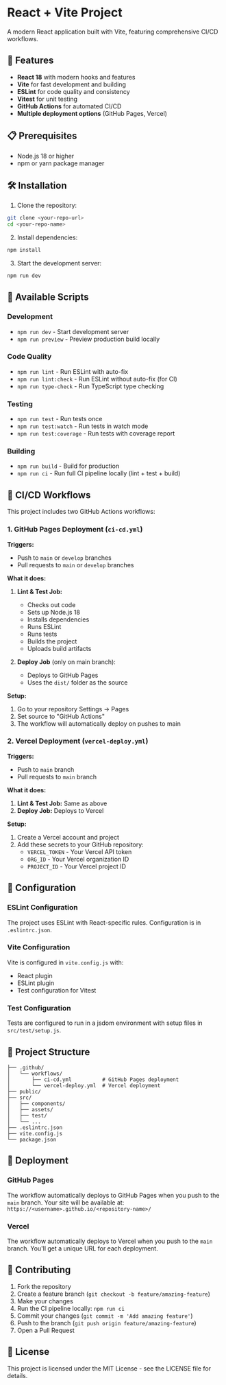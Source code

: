 # React + Vite Project

A modern React application built with Vite, featuring comprehensive CI/CD workflows.

## 🚀 Features

- **React 18** with modern hooks and features
- **Vite** for fast development and building
- **ESLint** for code quality and consistency
- **Vitest** for unit testing
- **GitHub Actions** for automated CI/CD
- **Multiple deployment options** (GitHub Pages, Vercel)

## 📋 Prerequisites

- Node.js 18 or higher
- npm or yarn package manager

## 🛠️ Installation

1. Clone the repository:
```bash
git clone <your-repo-url>
cd <your-repo-name>
```

2. Install dependencies:
```bash
npm install
```

3. Start the development server:
```bash
npm run dev
```

## 📜 Available Scripts

### Development
- `npm run dev` - Start development server
- `npm run preview` - Preview production build locally

### Code Quality
- `npm run lint` - Run ESLint with auto-fix
- `npm run lint:check` - Run ESLint without auto-fix (for CI)
- `npm run type-check` - Run TypeScript type checking

### Testing
- `npm run test` - Run tests once
- `npm run test:watch` - Run tests in watch mode
- `npm run test:coverage` - Run tests with coverage report

### Building
- `npm run build` - Build for production
- `npm run ci` - Run full CI pipeline locally (lint + test + build)

## 🔄 CI/CD Workflows

This project includes two GitHub Actions workflows:

### 1. GitHub Pages Deployment (`ci-cd.yml`)

**Triggers:**
- Push to `main` or `develop` branches
- Pull requests to `main` or `develop` branches

**What it does:**
1. **Lint & Test Job:**
   - Checks out code
   - Sets up Node.js 18
   - Installs dependencies
   - Runs ESLint
   - Runs tests
   - Builds the project
   - Uploads build artifacts

2. **Deploy Job** (only on main branch):
   - Deploys to GitHub Pages
   - Uses the `dist/` folder as the source

**Setup:**
1. Go to your repository Settings → Pages
2. Set source to "GitHub Actions"
3. The workflow will automatically deploy on pushes to main

### 2. Vercel Deployment (`vercel-deploy.yml`)

**Triggers:**
- Push to `main` branch
- Pull requests to `main` branch

**What it does:**
1. **Lint & Test Job:** Same as above
2. **Deploy Job:** Deploys to Vercel

**Setup:**
1. Create a Vercel account and project
2. Add these secrets to your GitHub repository:
   - `VERCEL_TOKEN` - Your Vercel API token
   - `ORG_ID` - Your Vercel organization ID
   - `PROJECT_ID` - Your Vercel project ID

## 🔧 Configuration

### ESLint Configuration
The project uses ESLint with React-specific rules. Configuration is in `.eslintrc.json`.

### Vite Configuration
Vite is configured in `vite.config.js` with:
- React plugin
- ESLint plugin
- Test configuration for Vitest

### Test Configuration
Tests are configured to run in a jsdom environment with setup files in `src/test/setup.js`.

## 📁 Project Structure

```
├── .github/
│   └── workflows/
│       ├── ci-cd.yml          # GitHub Pages deployment
│       └── vercel-deploy.yml  # Vercel deployment
├── public/
├── src/
│   ├── components/
│   ├── assets/
│   ├── test/
│   └── ...
├── .eslintrc.json
├── vite.config.js
└── package.json
```

## 🚀 Deployment

### GitHub Pages
The workflow automatically deploys to GitHub Pages when you push to the `main` branch. Your site will be available at:
`https://<username>.github.io/<repository-name>/`

### Vercel
The workflow automatically deploys to Vercel when you push to the `main` branch. You'll get a unique URL for each deployment.

## 🤝 Contributing

1. Fork the repository
2. Create a feature branch (`git checkout -b feature/amazing-feature`)
3. Make your changes
4. Run the CI pipeline locally: `npm run ci`
5. Commit your changes (`git commit -m 'Add amazing feature'`)
6. Push to the branch (`git push origin feature/amazing-feature`)
7. Open a Pull Request

## 📝 License

This project is licensed under the MIT License - see the LICENSE file for details.
